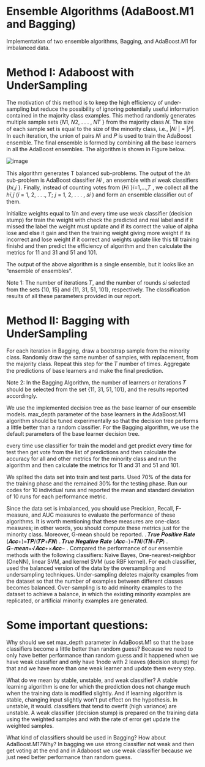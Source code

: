 # Ensemble Algorithms (AdaBoost.M1 and Bagging)
Implementation of two ensemble algorithms, Bagging, and AdaBoost.M1 for imbalanced data.

# Method I: Adaboost with UnderSampling
The motivation of this method is to keep the high efficiency of under-sampling but reduce the possibility of ignoring potentially useful information contained in the majority class examples.
This method randomly generates multiple sample sets {𝑁1, 𝑁2, . . . , 𝑁𝑇 } from the majority class 𝑁.
The size of each sample set is equal to the size of the minority class, i.e., |𝑁𝑖 | = |𝑃|.
In each iteration, the union of pairs 𝑁𝑖 and 𝑃 is used to train the AdaBoost ensemble.
The final ensemble is formed by combining all the base learners in all the AdaBoost ensembles.
The algorithm is shown in Figure below.

![image](https://user-images.githubusercontent.com/24508376/219408652-b8d6d1ea-9a15-4bc1-b82a-a7a33f848827.png)

This algorithm generates T balanced sub-problems. The output of the 𝑖𝑡ℎ sub-problem is AdaBoost classifier 𝐻𝑖 , an ensemble with 𝑠𝑖 weak classifiers {ℎ𝑖,𝑗 }. Finally, instead of counting votes from {𝐻𝑖 }𝑖=1,…,𝑇 , we collect all the ℎ𝑖,𝑗 (𝑖 = 1, 2, . . ., 𝑇; 𝑗 = 1, 2, . . . , 𝑠𝑖 ) and form an ensemble classifier out of them.

Initialize weights equal to 1/n and every time use weak classifier (decision stump) for train the weight with check the predicted and real label and if it missed the label the weight must update and if its correct the value of alpha lose and else it gain and then the training weight giving more weight if its incorrect and lose weight if it correct and weights update like this till training finishd and then predict the efficiency of algorithm and then calculate the metrics for 11 and 31 and 51 and 101.

The output of the above algorithm is a single ensemble, but it looks like an “ensemble of ensembles”.

Note 1:
The number of iterations 𝑇, and the number of rounds 𝑠𝑖 selected from the sets {10, 15} and {11, 31, 51, 101}, respectively. The classification results of all these parameters  provided in our report.

# Method II: Bagging with UnderSampling

For each iteration in Bagging, draw a bootstrap sample from the minority class. Randomly draw the same number of samples, with replacement, from the majority class. Repeat this step for the 𝑇 number of times. Aggregate the predictions of base learners and make the final prediction.

Note 2: In the Bagging Algorithm, the number of learners or iterations 𝑇 should be selected from the set {11, 31, 51, 101}, and the results reported accordingly.

We use the implemented decision tree as the base learner of our ensemble models. max_depth parameter of the base learners in the AdaBoost.M1 algorithm should be tuned experimentally so that the decision tree performs a little better than a random classifier. For the Bagging algorithm, we use the default parameters of the base learner decision tree.

every time use classifier for train the model and get predict every time for test then get vote from the list of predictions and then calculate the accuracy for all and other metrics for the minority class and run the algorithm and then calculate the metrics for 11 and 31 and 51 and 101.


We splited the data set into train and test parts. Used 70% of the data for the training phase and the remained 30% for the testing phase. Run our codes for 10 individual runs and reported the mean and standard deviation of 10 runs for each performance metric.

Since the data set is imbalanced, you should use Precision, Recall, F-measure, and AUC measures to evaluate the performance of these algorithms. It is worth mentioning that these measures are one-class measures; in other words, you should compute these metrics just for the minority class. Moreover, G-mean should be reported.
.
𝑻𝒓𝒖𝒆 𝑷𝒐𝒔𝒊𝒕𝒊𝒗𝒆 𝑹𝒂𝒕𝒆 (𝑨𝒄𝒄+)=𝑻𝑷/(𝑻𝑷+𝑭𝑵)
.
𝑻𝒓𝒖𝒆 𝑵𝒆𝒈𝒂𝒕𝒊𝒗𝒆 𝑹𝒂𝒕𝒆 (𝑨𝒄𝒄−)=𝑻𝑵/(𝑻𝑵+𝑭𝑷)
.
𝑮−𝒎𝒆𝒂𝒏=√𝑨𝒄𝒄+×𝑨𝒄𝒄−
.
Compared the performance of our ensemble methods with the following classifiers: Naïve Bayes, One-nearest-neighbor (OneNN), linear SVM, and kernel SVM (use RBF kernel). For each classifier, used the balanced version of the data by the oversampling and undersampling techniques.
Under-sampling deletes majority examples from the dataset so that the number of examples between different classes becomes balanced.
Over-sampling is to add minority examples to the dataset to achieve a balance, in which the existing minority examples are replicated, or artificial minority examples are generated.

# Some important questions:
Why  should  we  set max_depth  parameter  in  AdaBoost.M1  so  that  the  base  classifiers become a little better than random guess?
Because we need to only have better performance than random guess and it happened when we have weak classifier and only have 1node with 2 leaves (decision stump) for that and we have more than one weak learner and update them every step.

What do we mean by stable, unstable, and weak classifier?
A stable learning algorithm is one for which the prediction does not change much when the training data is modified slightly.
And if learning algorithm is stable, changing input slightly won't put effect on the hypothesis. In unstable, it would.
classifiers that tend to overfit (high variance) are unstable.
A weak classifier (decision stump) is prepared on the training data using the weighted samples and with the rate of error get update the weighted samples.

What kind of classifiers should be used in Bagging? How about AdaBoost.M1?Why?
In bagging we use strong classifier not weak and then get voting at the end and in Adaboost we use weak classifier because we just need better performance than random guess.
